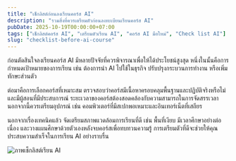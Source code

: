 ```yaml
---
title: "เช็กลิสต์ก่อนลงเรียนคอร์ส AI"
description: "รวมสิ่งที่ควรเตรียมตัวก่อนลงทะเบียนเรียนคอร์ส AI"
pubDate: 2025-10-19T00:00:00+07:00
tags: ["เช็กลิสต์คอร์ส AI", "เตรียมตัวเรียน AI", "คอร์ส AI มือใหม่", "Check list AI"]
slug: "checklist-before-ai-course"
---
```

ก่อนตัดสินใจลงเรียนคอร์ส AI มีหลายปัจจัยที่ควรพิจารณาเพื่อให้ได้ประโยชน์สูงสุด หนึ่งในนั้นคือการกำหนดเป้าหมายของการเรียน เช่น ต้องการนำ AI ไปใช้ในธุรกิจ ปรับปรุงกระบวนการทำงาน หรือเพิ่มทักษะส่วนตัว

ต่อมาคือการเลือกคอร์สที่เหมาะสม ตรวจสอบว่าคอร์สมีเนื้อหาครอบคลุมพื้นฐานและปฏิบัติจริงหรือไม่ และมีผู้สอนที่มีประสบการณ์ ระยะเวลาของคอร์สต้องสอดคล้องกับความสามารถในการจัดสรรเวลา นอกจากนี้ควรเตรียมอุปกรณ์ เช่น คอมพิวเตอร์ที่มีสเปกพอเหมาะและอินเทอร์เน็ตที่เสถียร

นอกจากเรื่องเทคนิคแล้ว จัดเตรียมสภาพแวดล้อมการเรียนที่ดี เช่น พื้นที่เงียบ มีเวลาศึกษาอย่างต่อเนื่อง และวางแผนศึกษาด้วยตัวเองหลังจบคอร์สเพื่อทบทวนความรู้ การเตรียมตัวที่ดีจะช่วยให้คุณประสบความสำเร็จในการเรียน AI อย่างราบรื่น

![ภาพเช็กลิสต์เรียน AI](ai-course-checklist.jpg "เช็กลิสต์ก่อนเรียน AI")
